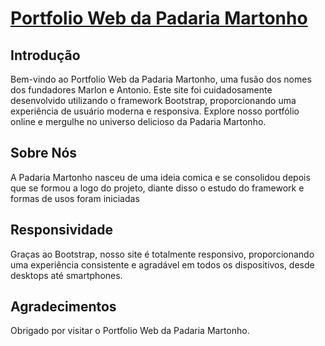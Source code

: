 # [Portfolio Web da Padaria Martonho](https://marlonmendesmarcondes.github.io/Portfolio_Bootstrap.github.io/)

## Introdução
Bem-vindo ao Portfolio Web da Padaria Martonho, uma fusão dos nomes dos fundadores Marlon e Antonio. Este site foi cuidadosamente desenvolvido utilizando o framework Bootstrap, proporcionando uma experiência de usuário moderna e responsiva. Explore nosso portfólio online e mergulhe no universo delicioso da Padaria Martonho.

## Sobre Nós
A Padaria Martonho nasceu de uma ideia comica e se consolidou depois que se formou a logo do projeto, diante disso o estudo do framework e formas de usos foram iniciadas

## Responsividade
Graças ao Bootstrap, nosso site é totalmente responsivo, proporcionando uma experiência consistente e agradável em todos os dispositivos, desde desktops até smartphones.

## Agradecimentos 
Obrigado por visitar o Portfolio Web da Padaria Martonho.
